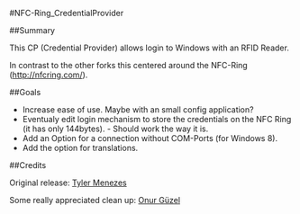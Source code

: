 #NFC-Ring_CredentialProvider

##Summary

This CP (Credential Provider) allows login to Windows with an RFID Reader.

In contrast to the other forks this centered around the NFC-Ring (http://nfcring.com/).

##Goals

 - Increase ease of use. Maybe with an small config application?
 - Eventualy edit login mechanism to store the credentials on the NFC Ring (it has only 144bytes). - Should work the way it is.
 - Add an Option for a connection without COM-Ports (for Windows 8).
 - Add the option for translations.


##Credits

Original release: [Tyler Menezes](https://github.com/tylermenezes/Rfid-Credential-Provider)
   
Some really appreciated clean up: [Onur Güzel](https://github.com/onurguzel/Rfid-Credential-Provider)
